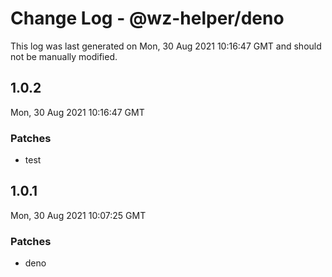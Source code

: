 # Change Log - @wz-helper/deno

This log was last generated on Mon, 30 Aug 2021 10:16:47 GMT and should not be manually modified.

## 1.0.2
Mon, 30 Aug 2021 10:16:47 GMT

### Patches

- test

## 1.0.1
Mon, 30 Aug 2021 10:07:25 GMT

### Patches

- deno

